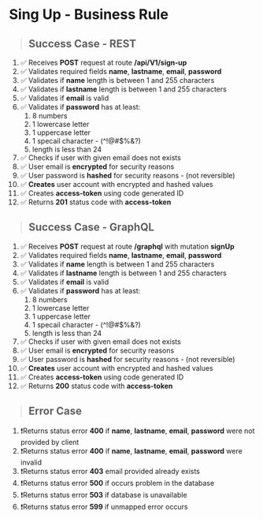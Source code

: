 # Sing Up - Business Rule

> ## Success Case - REST

1.  ✅ Receives **POST** request at route **/api/V1/sign-up**
2.  ✅ Validates required fields **name**, **lastname**, **email**, **password**
3.  ✅ Validates if **name** length is between 1 and 255 characters
4.  ✅ Validates if **lastname** length is between 1 and 255 characters
5.  ✅ Validates if **email** is valid
6.  ✅ Validates if **password** has at least:
    1. 8 numbers
    2. 1 lowercase letter
    3. 1 uppercase letter
    4. 1 specail character - (^!@#$%&?)
    5. length is less than 24
7.  ✅ Checks if user with given email does not exists
8.  ✅ User email is **encrypted** for security reasons
9.  ✅ User password is **hashed** for security reasons - (not reversible)
10. ✅ **Creates** user account with encrypted and hashed values
11. ✅ Creates **access-token** using code generated ID
12. ✅ Returns **201** status code with **access-token**

> ## Success Case - GraphQL

1.  ✅ Receives **POST** request at route **/graphql** with mutation **signUp**
2.  ✅ Validates required fields **name**, **lastname**, **email**, **password**
3.  ✅ Validates if **name** length is between 1 and 255 characters
4.  ✅ Validates if **lastname** length is between 1 and 255 characters
5.  ✅ Validates if **email** is valid
6.  ✅ Validates if **password** has at least:
    1. 8 numbers
    2. 1 lowercase letter
    3. 1 uppercase letter
    4. 1 specail character - (^!@#$%&?)
    5. length is less than 24
7.  ✅ Checks if user with given email does not exists
8.  ✅ User email is **encrypted** for security reasons
9.  ✅ User password is **hashed** for security reasons - (not reversible)
10. ✅ **Creates** user account with encrypted and hashed values
11. ✅ Creates **access-token** using code generated ID
12. ✅ Returns **200** status code with **access-token**

> ## Error Case

1. ❗Returns status error **400** if **name**, **lastname**, **email**, **password** were not provided by client
2. ❗Returns status error **400** if **name**, **lastname**, **email**, **password** were invalid
3. ❗Returns status error **403** email provided already exists
4. ❗Returns status error **500** if occurs problem in the database
5. ❗Returns status error **503** if database is unavailable
6. ❗Returns status error **599** if unmapped error occurs